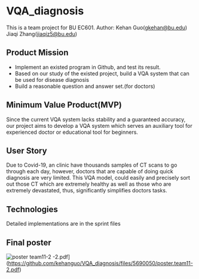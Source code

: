 # VQA_diagnosis
This is a team project for BU EC601.
Author: Kehan Guo(gkehan@bu.edu) Jiaqi Zhang(jiaqiz5@bu.edu)

## Product Mission
- Implement an existed program in Github, and test its result.
- Based on our study of the existed project, build a VQA system that can be used for disease diagnosis
- Build a reasonable question and answer set.(for doctors)

## Minimum Value Product(MVP)
Since the current VQA system lacks stability and a guaranteed accuracy, our project aims to develop a VQA system which serves an auxiliary tool for experienced doctor or educational tool for beginners. 

## User Story
Due to Covid-19, an clinic have thousands samples of CT scans to go through each day, however, doctors that are capable of doing quick diagnosis are very limited. This VQA model, could easily and precisely sort out those CT which are extremely healthy as well as those who are extremely devastated, thus, significantly simplifies doctors tasks. 

## Technologies
Detailed implementations are in the sprint files

## Final poster
![poster team11-2](https://user-images.githubusercontent.com/52185318/102105774-ca995a00-3dfd-11eb-9d1e-09375a370cee.png)
-2.pdf](https://github.com/kehanguo/VQA_diagnosis/files/5690050/poster.team11-2.pdf)

